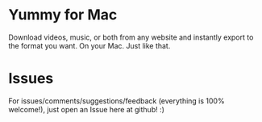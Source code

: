# Yummy for Mac

Download videos, music, or both from any website and instantly export to the format you want. On your Mac. Just like that.

# Issues

For issues/comments/suggestions/feedback (everything is 100% welcome!), just open an Issue here at github! :)
